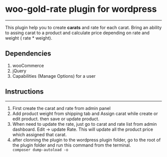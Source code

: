 # woo-gold-rate plugin for wordpress
---
This plugin help you to create <b>carats</b> and rate for each carat. Bring an ability to assing carat
to a product and calculate price depending on rate and weight ( rate * weight).

## Dependencies 
1. wooCommerce
2. jQuery
3. Capabilities (Manage Options) for a user

## Instructions
***
1. First create the carat and rate from admin panel
2. Add product weight from shipping tab and Assign carat while create or edit product. then save or update product.
3. When need to update the rate, just go to carat and rate list from admin dashboard. Edit -> update Rate. This will update all the product price which assigned 
that carat. 
4. after clonning the plugin to the wordpress plugin folder, go to the root of the plugin folder and run this command from the terminal. <code> composer dump-autoload -o</code>

